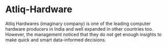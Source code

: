 # Atliq-Hardware
Atliq Hardwares (imaginary company) is one of the leading computer hardware producers in India and well expanded in other countries too.  However, the management noticed that they do not get enough insights to make quick and smart data-informed decisions.
